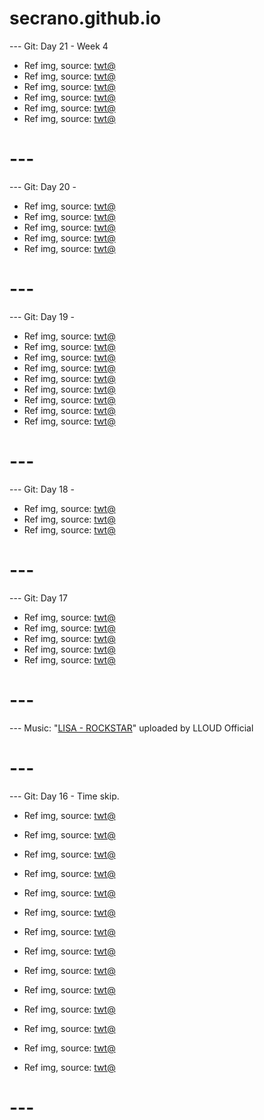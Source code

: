 # secrano.github.io

--- Git: Day 21 - Week 4

- Ref img, source: [twt@](https://www.youtube.com/watch?v=PznMpRASjAg)
- Ref img, source: [twt@](https://www.youtube.com/watch?v=kEDZZin4_eM)
- Ref img, source: [twt@](https://www.youtube.com/watch?v=BQ0mxQXmLsk)
- Ref img, source: [twt@](https://x.com/DemonSlayerSc/status/1807432517223321644)
- Ref img, source: [twt@](https://www.youtube.com/watch?v=nZ5SfoLB5yA)
- Ref img, source: [twt@](https://www.youtube.com/watch?v=aatr_2MstrI)

# ---

--- Git: Day 20 - 

- Ref img, source: [twt@](https://x.com/astasiadream/status/1807353702149206041)
- Ref img, source: [twt@](https://x.com/ito_ito_18/status/1806923624311591216)
- Ref img, source: [twt@](https://x.com/cutedoujin/status/1807161833746276766)
- Ref img, source: [twt@](https://x.com/thx_r308/status/1806922116236779629)
- Ref img, source: [twt@](https://x.com/milkynoe/status/1807204282548277757)

# ---

--- Git: Day 19 - 

- Ref img, source: [twt@](https://x.com/StillHazoDDD/status/1806472427439792372)
- Ref img, source: [twt@](https://x.com/tonka_chen/status/1159103407057252352)
- Ref img, source: [twt@](https://www.youtube.com/watch?v=Ksg-PbIMlFg)
- Ref img, source: [twt@](https://www.youtube.com/watch?v=fg8LxxhPdaA)
- Ref img, source: [twt@](https://x.com/DanKantori/status/1806887906562195614)
- Ref img, source: [twt@](https://x.com/jeonghaniste/status/1807030001545453956)
- Ref img, source: [twt@](https://x.com/plasticwanker/status/1807007490418086137)
- Ref img, source: [twt@](https://x.com/MissMikkaa/status/1807026200985882938)
- Ref img, source: [twt@](https://x.com/sooyafilms/status/1806728889835622602)

# ---

--- Git: Day 18 - 

- Ref img, source: [twt@](https://x.com/TheSliceofAnime/status/1806890295713583289)
- Ref img, source: [twt@](https://x.com/MichiMochievee/status/1806764785654223071)
- Ref img, source: [twt@](https://x.com/EldenringAlerts/status/1806636647418835138)

# ---

--- Git: Day 17 

- Ref img, source: [twt@](https://x.com/Matrey02/status/1806091083270496434)
- Ref img, source: [twt@](https://x.com/PopCulture2000s/status/1806479733909065902)
- Ref img, source: [twt@](https://x.com/retro_twt/status/1806402211758407751)
- Ref img, source: [twt@](https://x.com/BasedLIDA/status/1806548010265948478)
- Ref img, source: [twt@](https://x.com/ccreayus/status/1806307661769794036)

# ---
--- Music: "[LISA - ROCKSTAR](https://www.youtube.com/watch?v=hbcGx4MGUMg)" uploaded by LLOUD Official
# ---

--- Git: Day 16 - Time skip.

- Ref img, source: [twt@](https://x.com/historyinmemes/status/1806191347159671286)
- Ref img, source: [twt@](https://x.com/GuNeverever/status/1805975792553525684)
- Ref img, source: [twt@](https://x.com/kirawontmiss/status/1806361983744176262)
- Ref img, source: [twt@](https://x.com/keiuzuki/status/1806383970986394022)
- Ref img, source: [twt@](https://x.com/JJKcontents/status/1806208675549241619)
- Ref img, source: [twt@](https://x.com/Shadyind/status/1805677310332527015)

- Ref img, source: [twt@](https://x.com/historyinmemes/status/1806205877604503659)
- Ref img, source: [twt@](https://x.com/tokyotengu/status/1806021937946153167)
- Ref img, source: [twt@](https://x.com/WholesomeOrenji/status/1806400248031350812)
- Ref img, source: [twt@](https://x.com/PunchingCat/status/1806057700993990765)
- Ref img, source: [twt@](https://x.com/milkynoe/status/1806228847437730100)
- Ref img, source: [twt@](https://x.com/milkynoe/status/1806127965966569751)

- Ref img, source: [twt@](https://x.com/neorarty3/status/1806103785351029005)
- Ref img, source: [twt@](https://x.com/latikaish/status/1805869549360910447)

# ---

